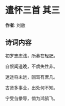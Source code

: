 # 遣怀三首  其三

**作者**: 刘敞

## 诗词内容

初岁志虑浅，所慕在轻肥。

自恨闻道晚，不虞失性非。

迷途将未远，回驾有庶几。

古贤多事业，出处何不知。

宁受刍豢辱，倘为鸿鹄飞。


